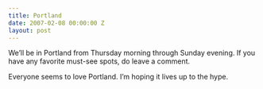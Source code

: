 ```yaml
---
title: Portland
date: 2007-02-08 00:00:00 Z
layout: post
---
```





We’ll be in Portland from Thursday morning through Sunday evening. If you have any favorite must-see spots, do leave a comment.

Everyone seems to love Portland. I’m hoping it lives up to the hype.
